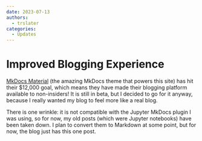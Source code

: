 ```yaml
---
date: 2023-07-13
authors:
  - trslater
categories:
  - Updates
---
```


# Improved Blogging Experience

[MkDocs Material](https://squidfunk.github.io/mkdocs-material) (the amazing MkDocs theme that powers this site) has hit their $12,000 goal, which means they have made their blogging platform available to non-insiders! It is still in beta, but I decided to go for it anyway, because I really wanted my blog to feel more like a real blog.

<!-- more -->

There is one wrinkle: it is not compatible with the Jupyter MkDocs plugin I was using, so for now, my old posts (which were Jupyter notebooks) have been taken down. I plan to convert them to Markdown at some point, but for now, the blog just has this one post.
